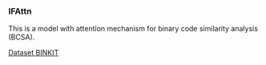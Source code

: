 

### IFAttn

This is a model with attention mechanism for binary code similarity analysis (BCSA).

[Dataset BINKIT](https://github.com/SoftSec-KAIST/binkit) 